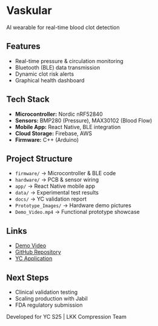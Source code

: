 # Vaskular
AI wearable for real-time blood clot detection

## Features
- Real-time pressure & circulation monitoring
- Bluetooth (BLE) data transmission
- Dynamic clot risk alerts
- Graphical health dashboard

## Tech Stack
- **Microcontroller:** Nordic nRF52840
- **Sensors:** BMP280 (Pressure), MAX30102 (Blood Flow)
- **Mobile App:** React Native, BLE integration
- **Cloud Storage:** Firebase, AWS
- **Firmware:** C++ (Arduino)

## Project Structure
- `firmware/` → Microcontroller & BLE code
- `hardware/` → PCB & sensor wiring
- `app/` → React Native mobile app
- `data/` → Experimental test results
- `docs/` → YC validation report
- `Prototype_Images/` → Hardware demo pictures
- `Demo_Video.mp4` → Functional prototype showcase

## Links
- [Demo Video](INSERT_YOUR_VIDEO_LINK)
- [GitHub Repository](INSERT_GITHUB_REPO_LINK)
- [YC Application](INSERT_YC_LINK)

## Next Steps
- Clinical validation testing
- Scaling production with Jabil
- FDA regulatory submission

Developed for YC S25 | LKK Compression Team

